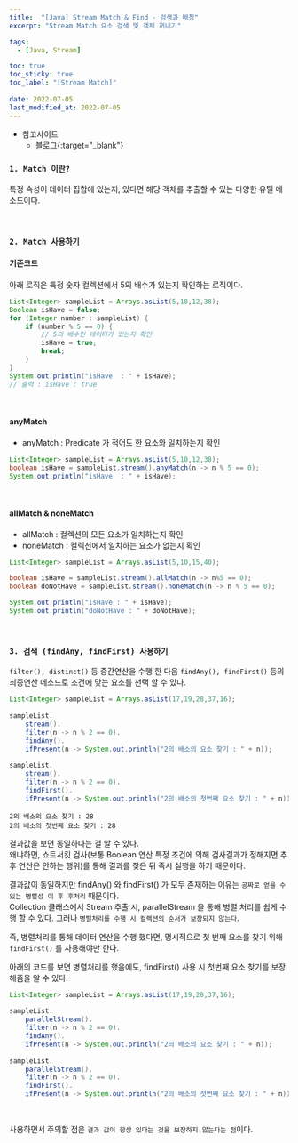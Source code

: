 ```yaml
---
title:  "[Java] Stream Match & Find - 검색과 매칭"
excerpt: "Stream Match 요소 검색 및 객체 꺼내기"

tags:
  - [Java, Stream]

toc: true
toc_sticky: true
toc_label: "[Stream Match]"
 
date: 2022-07-05
last_modified_at: 2022-07-05
---
```


- 참고사이트
  - [블로그](https://doohyun.tistory.com/30?category=592214){:target="_blank"}


### ``1. Match 이란?``

특정 속성이 데이터 집합에 있는지, 있다면 해당 객체를 추출할 수 있는 다양한 유틸 메소드이다.

<br>

### ``2. Match 사용하기 ``

#### 기존코드

아래 로직은 특정 숫자 컬렉션에서 5의 배수가 있는지 확인하는 로직이다.

```java
List<Integer> sampleList = Arrays.asList(5,10,12,38);
Boolean isHave = false;
for (Integer number : sampleList) {
	if (number % 5 == 0) {        
		// 5의 배수인 데이터가 있는지 확인
		isHave = true;
		break;
	}
}			
System.out.println("isHave  : " + isHave);
// 출력 : isHave : true
```

<br>

#### anyMatch

- anyMatch : Predicate 가 적어도 한 요소와 일치하는지 확인 

```java
List<Integer> sampleList = Arrays.asList(5,10,12,38);
boolean isHave = sampleList.stream().anyMatch(n -> n % 5 == 0);
System.out.println("isHave  : " + isHave);
```

<br>


#### allMatch & noneMatch

- allMatch : 컬렉션의 모든 요소가 일치하는지 확인
- noneMatch : 컬렉션에서 일치하는 요소가 없는지 확인

```java
List<Integer> sampleList = Arrays.asList(5,10,15,40);

boolean isHave = sampleList.stream().allMatch(n -> n%5 == 0);
boolean doNotHave = sampleList.stream().noneMatch(n -> n % 5 == 0);

System.out.println("isHave : " + isHave);
System.out.println("doNotHave : " + doNotHave);
```

<br>


### ``3. 검색 (findAny, findFirst) 사용하기 ``

`filter(), distinct()` 등 중간연산을 수행 한 다음 `findAny(), findFirst()` 등의 최종연산 메소드로 조건에 맞는 요소를 선택 할 수 있다.


```java
List<Integer> sampleList = Arrays.asList(17,19,28,37,16);
		
sampleList.
	stream().
	filter(n -> n % 2 == 0).
	findAny().
	ifPresent(n -> System.out.println("2의 배소의 요소 찾기 : " + n));
		
sampleList.
	stream().
	filter(n -> n % 2 == 0).
	findFirst().
	ifPresent(n -> System.out.println("2의 배소의 첫번째 요소 찾기 : " + n));
```

```console
2의 배소의 요소 찾기 : 28
2의 배소의 첫번째 요소 찾기 : 28
```

결과값을 보면 동일하다는 걸 알 수 있다. <br>
왜냐하면, 쇼트서킷 검사(보통 Boolean 연산 특정 조건에 의해 검사결과가 정해지면 추 후 연산은 안하는 행위)를 통해 결과를 찾은 뒤 즉시 실행을 하기 때문이다. <br>

결과값이 동일하지만 findAny() 와 findFirst() 가 모두 존재하는 이유는 `공짜로 얻을 수 있는 병렬성 이 후 후처리` 때문이다. <br>
Collection 클래스에서 Stream 추출 시, parallelStream 을 통해 병렬 처리를 쉽게 수행 할 수 있다. 그러나 `병렬처리를 수행 시 컬렉션의 순서가 보장되지 않는다`. <br>

즉, 병렬처리를 통해 데이터 연산을 수행 했다면, 명시적으로 첫 번째 요소를 찾기 위해 `findFirst()` 를 사용해야만 한다. <br>

아래의 코드를 보면 병렬처리를 했음에도, findFirst() 사용 시 첫번째 요소 찾기를 보장해줌을 알 수 있다.

```java
List<Integer> sampleList = Arrays.asList(17,19,28,37,16);
	
sampleList.
	parallelStream().
	filter(n -> n % 2 == 0).
	findAny().
	ifPresent(n -> System.out.println("2의 배소의 요소 찾기 : " + n));
		
sampleList.
	parallelStream().
	filter(n -> n % 2 == 0).
	findFirst().
	ifPresent(n -> System.out.println("2의 배소의 첫번째 요소 찾기 : " + n));
```

<br>


사용하면서 주의할 점은 `결과 값이 항상 있다는 것을 보장하지 않는다는 점`이다.
